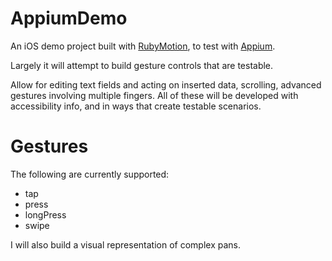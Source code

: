 # AppiumDemo

An iOS demo project built with [RubyMotion](http://www.rubymotion.com/), to test with [Appium](http://www.appium.io). 

Largely it will attempt to build gesture controls that are testable.

Allow for editing text fields and acting on inserted data, scrolling, advanced gestures involving multiple fingers. All of these will be developed with accessibility info, and in ways that create testable scenarios.

# Gestures

The following are currently supported:

* tap
* press
* longPress
* swipe

I will also build a visual representation of complex pans. 

